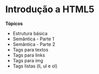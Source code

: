 # Introdução a HTML5

**Tópicos**

* Estrutura básica
* Semântica - Parte 1
* Semântica - Parte 2
* Tags para textos
* Tags para links
* Tags para img
* Tags listas (li, ul e ol)

